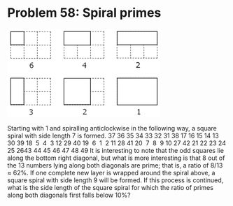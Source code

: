 # Problem 58: Spiral primes

![p358](img/058.gif)

Starting with 1 and spiralling anticlockwise in the following way, a
square spiral with side length 7 is formed. 37 36 35 34 33 32 31 38 17
16 15 14 13 30 39 18  5  4  3 12 29 40 19  6  1  2 11 28 41 20  7  8  9
10 27 42 21 22 23 24 25 2643 44 45 46 47 48 49 It is interesting to note
that the odd squares lie along the bottom right diagonal, but what is
more interesting is that 8 out of the 13 numbers lying along both
diagonals are prime; that is, a ratio of 8/13 ≈ 62%. If one complete new
layer is wrapped around the spiral above, a square spiral with side
length 9 will be formed. If this process is continued, what is the side
length of the square spiral for which the ratio of primes along both
diagonals first falls below 10%?